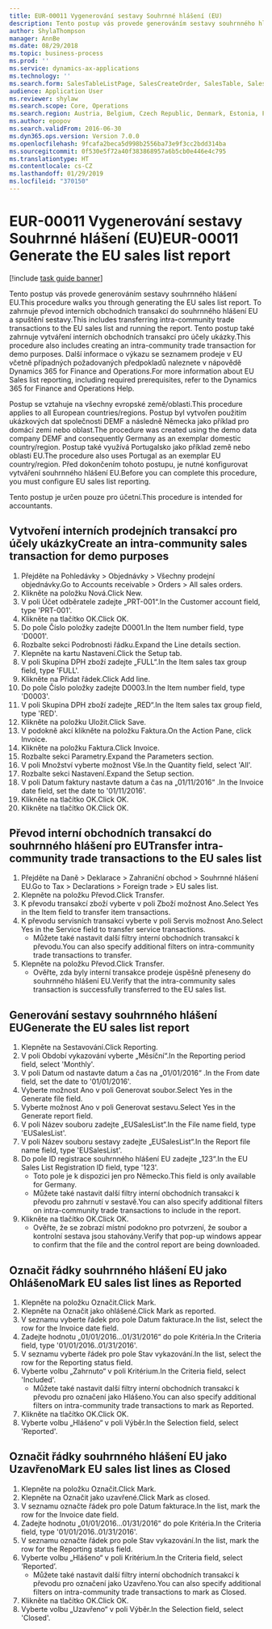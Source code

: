```yaml
---
title: EUR-00011 Vygenerování sestavy Souhrnné hlášení (EU)
description: Tento postup vás provede generováním sestavy souhrnného hlášení EU.
author: ShylaThompson
manager: AnnBe
ms.date: 08/29/2018
ms.topic: business-process
ms.prod: ''
ms.service: dynamics-ax-applications
ms.technology: ''
ms.search.form: SalesTableListPage, SalesCreateOrder, SalesTable, SalesEditLines,  EUSalesList, EUSalesListSelection, SysQueryForm, SysLookup
audience: Application User
ms.reviewer: shylaw
ms.search.scope: Core, Operations
ms.search.region: Austria, Belgium, Czech Republic, Denmark, Estonia, Finland, France, Germany, Hungary, Ireland, Italy, Latvia, Lithuania, Netherlands, Poland, Spain, Sweden, United Kingdom
ms.author: epopov
ms.search.validFrom: 2016-06-30
ms.dyn365.ops.version: Version 7.0.0
ms.openlocfilehash: 9fcafa2beca5d998b2556ba73e9f3cc2bdd314ba
ms.sourcegitcommit: 0f530e5f72a40f383868957a6b5cb0e446e4c795
ms.translationtype: HT
ms.contentlocale: cs-CZ
ms.lasthandoff: 01/29/2019
ms.locfileid: "370150"
---
```

# <a name="eur-00011-generate-the-eu-sales-list-report"></a><span data-ttu-id="20221-103">EUR-00011 Vygenerování sestavy Souhrnné hlášení (EU)</span><span class="sxs-lookup"><span data-stu-id="20221-103">EUR-00011 Generate the EU sales list report</span></span>

[!include [task guide banner](../../includes/task-guide-banner.md)]

<span data-ttu-id="20221-104">Tento postup vás provede generováním sestavy souhrnného hlášení EU.</span><span class="sxs-lookup"><span data-stu-id="20221-104">This procedure walks you through generating the EU sales list report.</span></span> <span data-ttu-id="20221-105">To zahrnuje převod interních obchodních transakcí do souhrnného hlášení EU a spuštění sestavy.</span><span class="sxs-lookup"><span data-stu-id="20221-105">This includes transferring intra-community trade transactions to the EU sales list and running the report.</span></span> <span data-ttu-id="20221-106">Tento postup také zahrnuje vytváření interních obchodních transakcí pro účely ukázky.</span><span class="sxs-lookup"><span data-stu-id="20221-106">This  procedure also includes creating an intra-community trade transaction for demo purposes.</span></span> <span data-ttu-id="20221-107">Další informace o výkazu se seznamem prodeje v EU včetně případných požadovaných předpokladů naleznete v nápovědě Dynamics 365 for Finance and Operations.</span><span class="sxs-lookup"><span data-stu-id="20221-107">For more information about EU Sales list reporting, including required prerequisites, refer to the Dynamics 365 for Finance and Operations Help.</span></span>

<span data-ttu-id="20221-108">Postup se vztahuje na všechny evropské země/oblasti.</span><span class="sxs-lookup"><span data-stu-id="20221-108">This procedure applies to all European countries/regions.</span></span> <span data-ttu-id="20221-109">Postup byl vytvořen použitím ukázkových dat společnosti DEMF a následně Německa jako příklad pro domácí zemi nebo oblast.</span><span class="sxs-lookup"><span data-stu-id="20221-109">The procedure was created using the demo data company DEMF and consequently Germany as an exemplar domestic country/region.</span></span> <span data-ttu-id="20221-110">Postup také využívá Portugalsko jako příklad země nebo oblasti EU.</span><span class="sxs-lookup"><span data-stu-id="20221-110">The procedure also uses Portugal as an exemplar EU country/region.</span></span> <span data-ttu-id="20221-111">Před dokončením tohoto postupu, je nutné konfigurovat vytváření souhrnného hlášení EU.</span><span class="sxs-lookup"><span data-stu-id="20221-111">Before you can complete this procedure, you must configure EU sales list reporting.</span></span>

<span data-ttu-id="20221-112">Tento postup je určen pouze pro účetní.</span><span class="sxs-lookup"><span data-stu-id="20221-112">This procedure is intended for accountants.</span></span>


## <a name="create-an-intra-community-sales-transaction-for-demo-purposes"></a><span data-ttu-id="20221-113">Vytvoření interních prodejních transakcí pro účely ukázky</span><span class="sxs-lookup"><span data-stu-id="20221-113">Create an intra-community sales transaction for demo purposes</span></span>
1. <span data-ttu-id="20221-114">Přejděte na Pohledávky > Objednávky > Všechny prodejní objednávky.</span><span class="sxs-lookup"><span data-stu-id="20221-114">Go to Accounts receivable > Orders > All sales orders.</span></span>
2. <span data-ttu-id="20221-115">Klikněte na položku Nová.</span><span class="sxs-lookup"><span data-stu-id="20221-115">Click New.</span></span>
3. <span data-ttu-id="20221-116">V poli Účet odběratele zadejte „PRT-001“.</span><span class="sxs-lookup"><span data-stu-id="20221-116">In the Customer account field, type 'PRT-001'.</span></span>
4. <span data-ttu-id="20221-117">Klikněte na tlačítko OK.</span><span class="sxs-lookup"><span data-stu-id="20221-117">Click OK.</span></span>
5. <span data-ttu-id="20221-118">Do pole Číslo položky zadejte D0001.</span><span class="sxs-lookup"><span data-stu-id="20221-118">In the Item number field, type 'D0001'.</span></span>
6. <span data-ttu-id="20221-119">Rozbalte sekci Podrobnosti řádku.</span><span class="sxs-lookup"><span data-stu-id="20221-119">Expand the Line details section.</span></span>
7. <span data-ttu-id="20221-120">Klepněte na kartu Nastavení.</span><span class="sxs-lookup"><span data-stu-id="20221-120">Click the Setup tab.</span></span>
8. <span data-ttu-id="20221-121">V poli Skupina DPH zboží zadejte „FULL“.</span><span class="sxs-lookup"><span data-stu-id="20221-121">In the Item sales tax group field, type 'FULL'.</span></span>
9. <span data-ttu-id="20221-122">Klikněte na Přidat řádek.</span><span class="sxs-lookup"><span data-stu-id="20221-122">Click Add line.</span></span>
10. <span data-ttu-id="20221-123">Do pole Číslo položky zadejte D0003.</span><span class="sxs-lookup"><span data-stu-id="20221-123">In the Item number field, type 'D0003'.</span></span>
11. <span data-ttu-id="20221-124">V poli Skupina DPH zboží zadejte „RED“.</span><span class="sxs-lookup"><span data-stu-id="20221-124">In the Item sales tax group field, type 'RED'.</span></span>
12. <span data-ttu-id="20221-125">Klikněte na položku Uložit.</span><span class="sxs-lookup"><span data-stu-id="20221-125">Click Save.</span></span>
13. <span data-ttu-id="20221-126">V podokně akcí klikněte na položku Faktura.</span><span class="sxs-lookup"><span data-stu-id="20221-126">On the Action Pane, click Invoice.</span></span>
14. <span data-ttu-id="20221-127">Klikněte na položku Faktura.</span><span class="sxs-lookup"><span data-stu-id="20221-127">Click Invoice.</span></span>
15. <span data-ttu-id="20221-128">Rozbalte sekci Parametry.</span><span class="sxs-lookup"><span data-stu-id="20221-128">Expand the Parameters section.</span></span>
16. <span data-ttu-id="20221-129">V poli Množství vyberte možnost Vše.</span><span class="sxs-lookup"><span data-stu-id="20221-129">In the Quantity field, select 'All'.</span></span>
17. <span data-ttu-id="20221-130">Rozbalte sekci Nastavení.</span><span class="sxs-lookup"><span data-stu-id="20221-130">Expand the Setup section.</span></span>
18. <span data-ttu-id="20221-131">V poli Datum faktury nastavte datum a čas na „01/11/2016“ .</span><span class="sxs-lookup"><span data-stu-id="20221-131">In the Invoice date field, set the date to '01/11/2016'.</span></span>
19. <span data-ttu-id="20221-132">Klikněte na tlačítko OK.</span><span class="sxs-lookup"><span data-stu-id="20221-132">Click OK.</span></span>
20. <span data-ttu-id="20221-133">Klikněte na tlačítko OK.</span><span class="sxs-lookup"><span data-stu-id="20221-133">Click OK.</span></span>

## <a name="transfer-intra-community-trade-transactions-to-the-eu-sales-list"></a><span data-ttu-id="20221-134">Převod interní obchodních transakcí do souhrnného hlášení pro EU</span><span class="sxs-lookup"><span data-stu-id="20221-134">Transfer intra-community trade transactions to the EU sales list</span></span>
1. <span data-ttu-id="20221-135">Přejděte na Daně > Deklarace > Zahraniční obchod > Souhrnné hlášení EU.</span><span class="sxs-lookup"><span data-stu-id="20221-135">Go to Tax > Declarations > Foreign trade > EU sales list.</span></span>
2. <span data-ttu-id="20221-136">Klepněte na položku Převod.</span><span class="sxs-lookup"><span data-stu-id="20221-136">Click Transfer.</span></span>
3. <span data-ttu-id="20221-137">K převodu transakcí zboží vyberte v poli Zboží možnost Ano.</span><span class="sxs-lookup"><span data-stu-id="20221-137">Select Yes in the Item field to transfer item transactions.</span></span>
4. <span data-ttu-id="20221-138">K převodu servisních transakcí vyberte v poli Servis možnost Ano.</span><span class="sxs-lookup"><span data-stu-id="20221-138">Select Yes in the Service field to transfer service transactions.</span></span>
    * <span data-ttu-id="20221-139">Můžete také nastavit další filtry interní obchodních transakcí k převodu.</span><span class="sxs-lookup"><span data-stu-id="20221-139">You can also specify additional filters on intra-community trade transactions to transfer.</span></span>  
5. <span data-ttu-id="20221-140">Klepněte na položku Převod.</span><span class="sxs-lookup"><span data-stu-id="20221-140">Click Transfer.</span></span>
    * <span data-ttu-id="20221-141">Ověřte, zda byly interní transakce prodeje úspěšně přeneseny do souhrnného hlášení EU.</span><span class="sxs-lookup"><span data-stu-id="20221-141">Verify that the intra-community sales transaction is successfully transferred to the EU sales list.</span></span>  

## <a name="generate-the-eu-sales-list-report"></a><span data-ttu-id="20221-142">Generování sestavy souhrnného hlášení EU</span><span class="sxs-lookup"><span data-stu-id="20221-142">Generate the EU sales list report</span></span>
1. <span data-ttu-id="20221-143">Klepněte na Sestavování.</span><span class="sxs-lookup"><span data-stu-id="20221-143">Click Reporting.</span></span>
2. <span data-ttu-id="20221-144">V poli Období vykazování vyberte „Měsíční“.</span><span class="sxs-lookup"><span data-stu-id="20221-144">In the Reporting period field, select 'Monthly'.</span></span>
3. <span data-ttu-id="20221-145">V poli Datum od nastavte datum a čas na „01/01/2016“ .</span><span class="sxs-lookup"><span data-stu-id="20221-145">In the From date field, set the date to '01/01/2016'.</span></span>
4. <span data-ttu-id="20221-146">Vyberte možnost Ano v poli Generovat soubor.</span><span class="sxs-lookup"><span data-stu-id="20221-146">Select Yes in the Generate file field.</span></span>
5. <span data-ttu-id="20221-147">Vyberte možnost Ano v poli Generovat sestavu.</span><span class="sxs-lookup"><span data-stu-id="20221-147">Select Yes in the Generate report field.</span></span>
6. <span data-ttu-id="20221-148">V poli Název souboru zadejte „EUSalesList“.</span><span class="sxs-lookup"><span data-stu-id="20221-148">In the File name field, type 'EUSalesList'.</span></span>
7. <span data-ttu-id="20221-149">V poli Název souboru sestavy zadejte „EUSalesList“.</span><span class="sxs-lookup"><span data-stu-id="20221-149">In the Report file name field, type 'EUSalesList'.</span></span>
8. <span data-ttu-id="20221-150">Do pole ID registrace souhrnného hlášení EU zadejte „123“.</span><span class="sxs-lookup"><span data-stu-id="20221-150">In the EU Sales List Registration ID field, type '123'.</span></span>
    * <span data-ttu-id="20221-151">Toto pole je k dispozici jen pro Německo.</span><span class="sxs-lookup"><span data-stu-id="20221-151">This field is only available for Germany.</span></span>  
    * <span data-ttu-id="20221-152">Můžete také nastavit další filtry interní obchodních transakcí k převodu pro zahrnutí v sestavě.</span><span class="sxs-lookup"><span data-stu-id="20221-152">You can also specify additional filters on intra-community trade transactions to include in the report.</span></span>  
9. <span data-ttu-id="20221-153">Klikněte na tlačítko OK.</span><span class="sxs-lookup"><span data-stu-id="20221-153">Click OK.</span></span>
    * <span data-ttu-id="20221-154">Ověřte, že se zobrazí místní podokno pro potvrzení, že soubor a kontrolní sestava jsou stahovány.</span><span class="sxs-lookup"><span data-stu-id="20221-154">Verify that pop-up windows appear to confirm that the file and the control report are being downloaded.</span></span>  

## <a name="mark-eu-sales-list-lines-as-reported"></a><span data-ttu-id="20221-155">Označit řádky souhrnného hlášení EU jako Ohlášeno</span><span class="sxs-lookup"><span data-stu-id="20221-155">Mark EU sales list lines as Reported</span></span>
1. <span data-ttu-id="20221-156">Klepněte na položku Označit.</span><span class="sxs-lookup"><span data-stu-id="20221-156">Click Mark.</span></span>
2. <span data-ttu-id="20221-157">Klepněte na Označit jako ohlášené.</span><span class="sxs-lookup"><span data-stu-id="20221-157">Click Mark as reported.</span></span>
3. <span data-ttu-id="20221-158">V seznamu vyberte řádek pro pole Datum fakturace.</span><span class="sxs-lookup"><span data-stu-id="20221-158">In the list, select the row for the Invoice date field.</span></span>
4. <span data-ttu-id="20221-159">Zadejte hodnotu „01/01/2016…01/31/2016“ do pole Kritéria.</span><span class="sxs-lookup"><span data-stu-id="20221-159">In the Criteria field, type '01/01/2016..01/31/2016'.</span></span>
5. <span data-ttu-id="20221-160">V seznamu vyberte řádek pro pole Stav vykazování.</span><span class="sxs-lookup"><span data-stu-id="20221-160">In the list, select the row for the Reporting status field.</span></span>
6. <span data-ttu-id="20221-161">Vyberte volbu „Zahrnuto“ v poli Kritérium.</span><span class="sxs-lookup"><span data-stu-id="20221-161">In the Criteria field, select 'Included'.</span></span>
    * <span data-ttu-id="20221-162">Můžete také nastavit další filtry interní obchodních transakcí k převodu pro označení jako Hlášeno.</span><span class="sxs-lookup"><span data-stu-id="20221-162">You can also specify additional filters on intra-community trade transactions to mark as Reported.</span></span>  
7. <span data-ttu-id="20221-163">Klikněte na tlačítko OK.</span><span class="sxs-lookup"><span data-stu-id="20221-163">Click OK.</span></span>
8. <span data-ttu-id="20221-164">Vyberte volbu „Hlášeno“ v poli Výběr.</span><span class="sxs-lookup"><span data-stu-id="20221-164">In the Selection field, select 'Reported'.</span></span>

## <a name="mark-eu-sales-list-lines-as-closed"></a><span data-ttu-id="20221-165">Označit řádky souhrnného hlášení EU jako Uzavřeno</span><span class="sxs-lookup"><span data-stu-id="20221-165">Mark EU sales list lines as Closed</span></span>
1. <span data-ttu-id="20221-166">Klepněte na položku Označit.</span><span class="sxs-lookup"><span data-stu-id="20221-166">Click Mark.</span></span>
2. <span data-ttu-id="20221-167">Klepněte na Označit jako uzavřené.</span><span class="sxs-lookup"><span data-stu-id="20221-167">Click Mark as closed.</span></span>
3. <span data-ttu-id="20221-168">V seznamu označte řádek pro pole Datum fakturace.</span><span class="sxs-lookup"><span data-stu-id="20221-168">In the list, mark the row for the Invoice date field.</span></span>
4. <span data-ttu-id="20221-169">Zadejte hodnotu „01/01/2016…01/31/2016“ do pole Kritéria.</span><span class="sxs-lookup"><span data-stu-id="20221-169">In the Criteria field, type '01/01/2016..01/31/2016'.</span></span>
5. <span data-ttu-id="20221-170">V seznamu označte řádek pro pole Stav vykazování.</span><span class="sxs-lookup"><span data-stu-id="20221-170">In the list, mark the row for the Reporting status field.</span></span>
6. <span data-ttu-id="20221-171">Vyberte volbu „Hlášeno“ v poli Kritérium.</span><span class="sxs-lookup"><span data-stu-id="20221-171">In the Criteria field, select ‘Reported’.</span></span>
    * <span data-ttu-id="20221-172">Můžete také nastavit další filtry interní obchodních transakcí k převodu pro označení jako Uzavřeno.</span><span class="sxs-lookup"><span data-stu-id="20221-172">You can also specify additional filters on intra-community trade transactions to mark as Closed.</span></span>  
7. <span data-ttu-id="20221-173">Klikněte na tlačítko OK.</span><span class="sxs-lookup"><span data-stu-id="20221-173">Click OK.</span></span>
8. <span data-ttu-id="20221-174">Vyberte volbu „Uzavřeno“ v poli Výběr.</span><span class="sxs-lookup"><span data-stu-id="20221-174">In the Selection field, select 'Closed'.</span></span>

